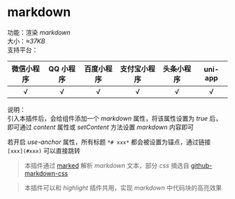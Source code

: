 # markdown
功能：渲染 *markdown*  
大小：*≈37KB*  
支持平台：  

| 微信小程序 | QQ 小程序 | 百度小程序 | 支付宝小程序 | 头条小程序 | uni-app |
|:---:|:---:|:---:|:---:|:---:|:---:|
| √ | √ | √ | √ | √ | √ |

说明：  
引入本插件后，会给组件添加一个 *markdown* 属性，将该属性设置为 *true* 后，即可通过 *content* 属性或 *setContent* 方法设置 *markdown* 内容即可  

若开启 *use-anchor* 属性，所有标题 `*# xxx*` 都会被设置为锚点，通过链接 `[xxx](#xxx)` 可以直接跳转  

> 本插件通过 [marked](https://github.com/markedjs/marked) 解析 *markdown* 文本，部分 *css* 摘选自 [github-markdown-css](https://github.com/sindresorhus/github-markdown-css)  

> 本插件可以和 *highlight* 插件共用，实现 *markdown* 中代码块的高亮效果  